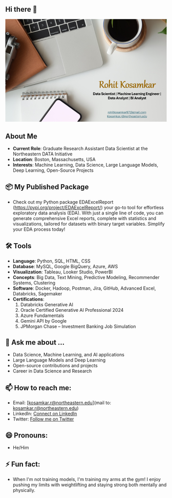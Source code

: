 ## Hi there 👋
<!-- Centering the image using HTML -->
<div align="center">
  <img src="port.png" alt="alt text" style="width: 550px;">
</div>

## About Me

- **Current Role**: Graduate Research Assistant Data Scientist at the Northeastern DATA Initiative
- **Location**: Boston, Massachusetts, USA
- **Interests**: Machine Learning, Data Science, Large Language Models, Deep Learning, Open-Source Projects

## 📦 My Published Package
- Check out my Python package EDAExcelReport (https://pypi.org/project/EDAExcelReport/) your go-to tool for effortless exploratory data analysis (EDA). With just a single line of code, you can generate comprehensive Excel reports, complete with statistics and visualizations, tailored for datasets with binary target variables. Simplify your EDA process today!

## 🛠️ Tools

- **Language**: Python, SQL, HTML, CSS
- **Database**: MySQL, Google BigQuery, Azure, AWS
- **Visualization**: Tableau, Looker Studio, PowerBI
- **Concepts**: Big Data, Text Mining, Predictive Modeling, Recommender Systems, Clustering
- **Software**: Docker, Hadoop, Postman, Jira, GitHub, Advanced Excel, Databricks, Sagemaker  
- **Certifications**:
  1. Databricks Generative AI
  2. Oracle Certified Generative AI Professional 2024
  3. Azure Fundamentals
  4. Gemini API by Google
  5. JPMorgan Chase – Investment Banking Job Simulation

## 💬 Ask me about ...
- Data Science, Machine Learning, and AI applications
- Large Language Models and Deep Learning
- Open-source contributions and projects
- Career in Data Science and Research

## 📫 How to reach me:
- Email: [kosamkar.r@northeastern.edu](mail to: kosamkar.r@northeastern.edu)
- LinkedIn: [Connect on LinkedIn](https://www.linkedin.com/in/rohit-kosamkar-177399195/)
- Twitter: [Follow me on Twitter](https://x.com/rohitkosamkar18)

## 😄 Pronouns: 
- He/Him 

## ⚡ Fun fact:
-  When I'm not training models, I'm training my arms at the gym! I enjoy pushing my limits with weightlifting and staying strong both mentally and physically.

<!--
**rohit180497/rohit180497** is a ✨ _special_ ✨ repository because its `README.md` (this file) appears on your GitHub profile.

Here are some ideas to get you started:

- 🔭 I’m currently working on ...
- 🌱 I’m currently learning ...
- 👯 I’m looking to collaborate on ...
- 🤔 I’m looking for help with ...
- 💬 Ask me about ...
- 📫 How to reach me: ...
- 😄 Pronouns: ...
- ⚡ Fun fact: ...
-->
